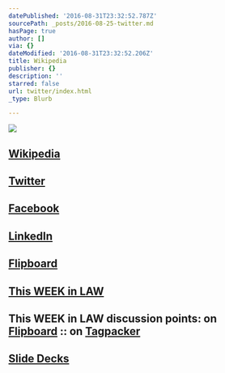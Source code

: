 ```yaml
---
datePublished: '2016-08-31T23:32:52.787Z'
sourcePath: _posts/2016-08-25-twitter.md
hasPage: true
author: []
via: {}
dateModified: '2016-08-31T23:32:52.206Z'
title: Wikipedia
publisher: {}
description: ''
starred: false
url: twitter/index.html
_type: Blurb

---
```

![](https://the-grid-user-content.s3-us-west-2.amazonaws.com/4ff1879b-e6a2-41a2-bb9c-4726d807cd29.jpg)

## [Wikipedia][0]

## [Twitter][1]

## [Facebook][2]

## [LinkedIn][3]

## [Flipboard][4]

## [This WEEK in LAW][5]

## This WEEK in LAW discussion points: on [Flipboard][6] :: on [Tagpacker][7]

## [Slide Decks][8]

[0]: https://en.wikipedia.org/wiki/Denise_Howell "Denise Howell, Wikipedia"
[1]: http://twitter.com/dhowell "Twitter"
[2]: http://facebook.com/denisehowell "Facebook"
[3]: https://www.linkedin.com/in/denisehowell "LinkedIn"
[4]: https://flipboard.com/@dhowell "Flipboard"
[5]: https://twit.tv/shows/this-week-in-law "This WEEK in LAW"
[6]: https://flipboard.com/@dhowell/this-week-in-law-696doq5my "Possible TWiL discussion topics, aggregated on Flipboard "
[7]: https://tagpacker.com/user/thisweekinlaw "TWiL discussion points"
[8]: http://www.slideshare.net/denisehowell/presentations "Slide Decks"